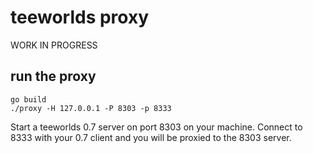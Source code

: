 # teeworlds proxy

WORK IN PROGRESS

## run the proxy

```
go build
./proxy -H 127.0.0.1 -P 8303 -p 8333
```

Start a teeworlds 0.7 server on port 8303 on your machine.
Connect to 8333 with your 0.7 client and you will be proxied to the 8303 server.

